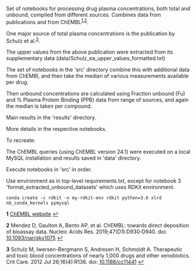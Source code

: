 Set of notebooks for processing drug plasma concentrations, both total and unbound, compiled from different sources. Combines data from publications and from ChEMBL<sup id="a1">[1](#f1)</sup><sup id="a2">[,2](#f2)</sup>.

One major source of total plasma concentrations is the publication by Schulz et al.<sup id="a3">[3](#f3)</sup>.

The upper values from the above publication were extracted from its supplementary data (data/Schulz_ea_upper_values_formatted.txt)

The set of notebooks in the 'src' directory combine this with additional data from ChEMBl, and then take the median of various measurements available per drug.

Then unbound concentrations are calculated using Fraction unbound (Fu) and % Plasma Protein Binding (PPB) data from range of sources, and again the median is taken per compound.

Main results in the 'results' directory.

More details in the respective notebooks.

To recreate: 

The ChEMBL queries (using ChEMBL version 24.1) were executed on a local MySQL installation and results saved in 'data' directory.

Execute notebooks in 'src' in order. 

Use environment as in top-level requirements.txt, except for notebook 3 'format_extracted_unbound_datasets' which uses RDKit environment.
```
conda create -c rdkit -n my-rdkit-env rdkit python=3.6 xlrd nb_conda_kernels pymysql
```

<b id="f1">1</b> [ChEMBL website](https://www.ebi.ac.uk/chembl/) [↩](#a1)  

<b id="f2">2</b> Mendez D, Gaulton A, Bento AP, et al. ChEMBL: towards direct deposition of bioassay data. Nucleic Acids Res. 2019;47(D1):D930‐D940. doi: [10.1093/nar/gky1075](https://doi.org/10.1093/nar/gky1075) [↩](#a2)  

<b id="f3">3</b> Schulz M, Iwersen-Bergmann S, Andresen H, Schmoldt A. Therapeutic and toxic
blood concentrations of nearly 1,000 drugs and other xenobiotics. Crit Care. 2012
Jul 26;16(4):R136. doi: [10.1186/cc11441](https://doi.org/10.1186/cc11441) [↩](#a3)  